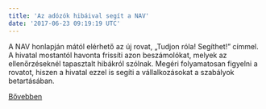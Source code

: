 ```yaml
---
title: 'Az adózók hibáival segít a NAV'
date: '2017-06-23 09:19:19 UTC'
---
```


A NAV honlapján mától elérhető az új rovat, „Tudjon róla! Segíthet!” címmel. A hivatal mostantól havonta frissíti azon beszámolókat, melyek az ellenőrzéseknél tapasztalt hibákról szólnak. Megéri folyamatosan figyelni a rovatot, hiszen a hivatal ezzel is segíti a vállalkozásokat a szabályok betartásában.


[Bővebben](http://ift.tt/2s2Ig9j)
